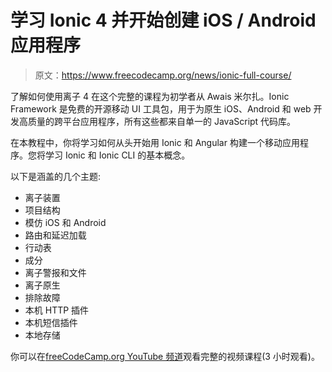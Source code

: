 # 学习 Ionic 4 并开始创建 iOS / Android 应用程序

> 原文：<https://www.freecodecamp.org/news/ionic-full-course/>

了解如何使用离子 4 在这个完整的课程为初学者从 Awais 米尔扎。Ionic Framework 是免费的开源移动 UI 工具包，用于为原生 iOS、Android 和 web 开发高质量的跨平台应用程序，所有这些都来自单一的 JavaScript 代码库。

在本教程中，你将学习如何从头开始用 Ionic 和 Angular 构建一个移动应用程序。您将学习 Ionic 和 Ionic CLI 的基本概念。

以下是涵盖的几个主题:

*   离子装置
*   项目结构
*   模仿 iOS 和 Android
*   路由和延迟加载
*   行动表
*   成分
*   离子警报和文件
*   离子原生
*   排除故障
*   本机 HTTP 插件
*   本机短信插件
*   本地存储

你可以在[freeCodeCamp.org YouTube 频道](https://www.youtube.com/watch?v=AvbuIRg8_Jg)观看完整的视频课程(3 小时观看)。